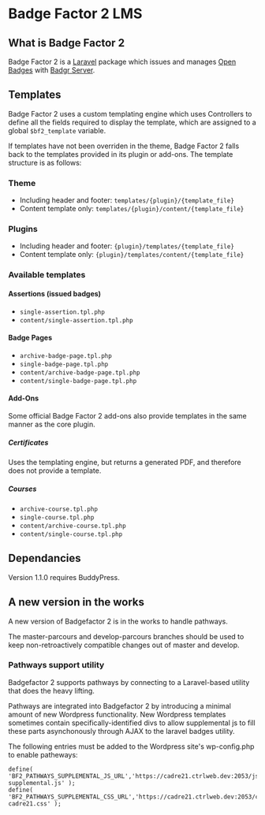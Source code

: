 # Badge Factor 2 LMS

## What is Badge Factor 2

Badge Factor 2 is a [Laravel](https://laravel.com/) package which issues and manages [Open Badges](https://openbadges.org/) with [Badgr Server](https://github.com/concentricsky/badgr-server).

## Templates

Badge Factor 2 uses a custom templating engine which uses Controllers to define all the fields required to display the template, which are assigned to a global `$bf2_template` variable.

If templates have not been overriden in the theme, Badge Factor 2 falls back to the templates provided in its plugin or add-ons.  The template structure is as follows:

### Theme

- Including header and footer: `templates/{plugin}/{template_file}`
- Content template only: `templates/{plugin}/content/{template_file}`

### Plugins

- Including header and footer: `{plugin}/templates/{template_file}`
- Content template only: `{plugin}/templates/content/{template_file}`

### Available templates

#### Assertions (issued badges)

- `single-assertion.tpl.php`
- `content/single-assertion.tpl.php`

#### Badge Pages

- `archive-badge-page.tpl.php`
- `single-badge-page.tpl.php`
- `content/archive-badge-page.tpl.php`
- `content/single-badge-page.tpl.php`

#### Add-Ons

Some official Badge Factor 2 add-ons also provide templates in the same manner as the core plugin.

##### Certificates

Uses the templating engine, but returns a generated PDF, and therefore does not provide a template.

##### Courses

- `archive-course.tpl.php`
- `single-course.tpl.php`
- `content/archive-course.tpl.php`
- `content/single-course.tpl.php`

## Dependancies

Version 1.1.0 requires BuddyPress.

## A new version in the works

A new version of Badgefactor 2 is in the works to handle pathways.

The master-parcours and develop-parcours branches should be used to keep non-retroactively compatible changes out of master and develop.

### Pathways support utility

Badgefactor 2 supports pathways by connecting to a Laravel-based utility that does the heavy lifting.

Pathways are integrated into Badgefactor 2 by introducing a minimal amount of new Wordpress functionality. New Wordpress templates sometimes contain specifically-identified divs to allow supplemental js to fill these parts
asynchonously through AJAX to the laravel badges utility.

The following entries must be added to the Wordpress site's wp-config.php to enable patheways:

````
define( 'BF2_PATHWAYS_SUPPLEMENTAL_JS_URL','https://cadre21.ctrlweb.dev:2053/js/cadre21-supplemental.js' );
define( 'BF2_PATHWAYS_SUPPLEMENTAL_CSS_URL','https://cadre21.ctrlweb.dev:2053/css/main-cadre21.css' );
````
